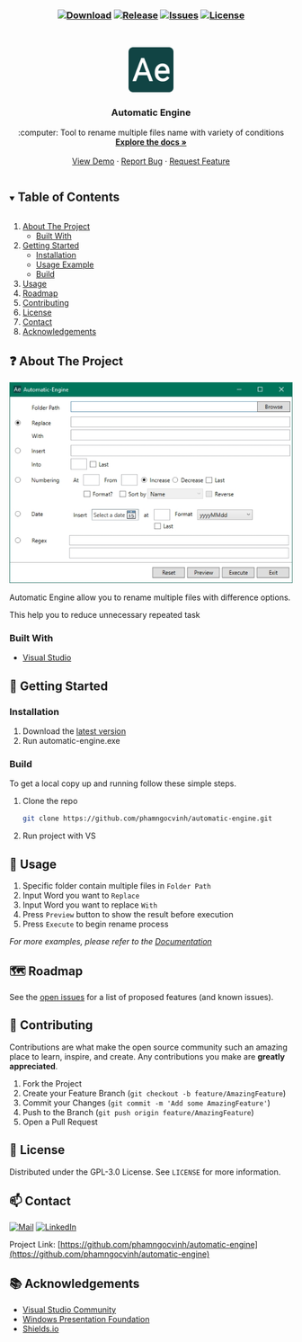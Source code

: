 <h3 align="center">

[![Download][download-shield]][download-url]
[![Release][release-shield]][release-url]
[![Issues][issues-shield]][issues-url]
[![License][license-shield]][license-url]
</h3>

<!-- PROJECT LOGO -->
<br />
<p align="center">
  <a href="https://github.com/phamngocvinh/automatic-engine">
    <img src="images/icon-192x192.png" alt="Logo" width="80" height="80">
  </a>

  <h3 align="center">Automatic Engine</h3>

  <p align="center">
    :computer: Tool to rename multiple files name with variety of conditions
    <br />
    <a href="https://github.com/phamngocvinh/automatic-engine"><strong>Explore the docs »</strong></a>
    <br />
    <br />
    <a href="https://github.com/phamngocvinh/automatic-engine/wiki/Usage-Example">View Demo</a>
    ·
    <a href="https://github.com/phamngocvinh/automatic-engine/issues">Report Bug</a>
    ·
    <a href="https://github.com/phamngocvinh/automatic-engine/issues">Request Feature</a>
  </p>
</p>

<!-- TABLE OF CONTENTS -->
<details open="open">
  <summary><h2 style="display: inline-block">Table of Contents</h2></summary>
  <ol>
    <li>
      <a href="#about-the-project">About The Project</a>
      <ul>
        <li><a href="#built-with">Built With</a></li>
      </ul>
    </li>
    <li>
      <a href="#getting-started">Getting Started</a>
      <ul>
        <li><a href="#installation">Installation</a></li>
        <li><a href="#usage-example">Usage Example</a></li>
        <li><a href="#build">Build</a></li>
      </ul>
    </li>
    <li><a href="#usage">Usage</a></li>
    <li><a href="#roadmap">Roadmap</a></li>
    <li><a href="#contributing">Contributing</a></li>
    <li><a href="#license">License</a></li>
    <li><a href="#contact">Contact</a></li>
    <li><a href="#acknowledgements">Acknowledgements</a></li>
  </ol>
</details>

<!-- ABOUT THE PROJECT -->
## :question: About The Project

[![Product Name Screen Shot][product-screenshot]](https://github.com/phamngocvinh/automatic-engine/)

Automatic Engine allow you to rename multiple files with difference options.

This help you to reduce unnecessary repeated task

### Built With

* [Visual Studio](https://visualstudio.microsoft.com/vs/community/)

<!-- GETTING STARTED -->
## :beginner: Getting Started

<!-- Installation -->
### Installation

1. Download the [latest version](https://github.com/phamngocvinh/automatic-engine/releases/latest)
2. Run automatic-engine.exe

<!-- Build -->
### Build

To get a local copy up and running follow these simple steps.

1. Clone the repo
   ```sh
   git clone https://github.com/phamngocvinh/automatic-engine.git
   ```
2. Run project with VS

## :muscle: Usage
1. Specific folder contain multiple files in `Folder Path`
2. Input Word you want to `Replace`
3. Input Word you want to replace `With`
4. Press `Preview` button to show the result before execution
5. Press `Execute` to begin rename process

_For more examples, please refer to the [Documentation](https://github.com/phamngocvinh/automatic-engine/wiki/Usage-Example)_

<!-- ROADMAP -->
## :world_map: Roadmap

See the [open issues](https://github.com/phamngocvinh/automatic-engine/issues) for a list of proposed features (and known issues).

<!-- CONTRIBUTING -->
## :rocket: Contributing

Contributions are what make the open source community such an amazing place to learn, inspire, and create. Any contributions you make are **greatly appreciated**.

1. Fork the Project
2. Create your Feature Branch (`git checkout -b feature/AmazingFeature`)
3. Commit your Changes (`git commit -m 'Add some AmazingFeature'`)
4. Push to the Branch (`git push origin feature/AmazingFeature`)
5. Open a Pull Request

<!-- LICENSE -->
## :closed_book: License

Distributed under the GPL-3.0 License. See `LICENSE` for more information.

<!-- CONTACT -->
## :mailbox: Contact

[![Mail][mail-shield]][mail-url]
[![LinkedIn][linkedin-shield]][linkedin-url]

Project Link: [https://github.com/phamngocvinh/automatic-engine](https://github.com/phamngocvinh/automatic-engine)

<!-- ACKNOWLEDGEMENTS -->
## :books: Acknowledgements

* [Visual Studio Community](https://visualstudio.microsoft.com/vs/community/)
* [Windows Presentation Foundation](https://docs.microsoft.com/en-us/dotnet/desktop/wpf/)
* [Shields.io](https://shields.io)

<!-- MARKDOWN LINKS & IMAGES -->
<!-- https://www.markdownguide.org/basic-syntax/#reference-style-links -->
[download-shield]: https://img.shields.io/github/downloads/phamngocvinh/automatic-engine/total?color=Green&style=for-the-badge
[download-url]: https://github.com/phamngocvinh/automatic-engine/releases/latest
[release-shield]: https://img.shields.io/github/v/release/phamngocvinh/automatic-engine?style=for-the-badge
[release-url]: https://github.com/phamngocvinh/automatic-engine/releases/latest
[issues-shield]: https://img.shields.io/github/issues/phamngocvinh/automatic-engine?style=for-the-badge
[issues-url]: https://github.com/phamngocvinh/automatic-engine/issues
[license-shield]: https://img.shields.io/github/license/phamngocvinh/automatic-engine?style=for-the-badge
[license-url]: https://github.com/phamngocvinh/automatic-engine/blob/master/LICENSE
[linkedin-shield]: https://img.shields.io/badge/linkedin-blue?style=for-the-badge&logo=linkedin
[linkedin-url]: https://www.linkedin.com/in/phamngocvinh932
[mail-shield]: https://img.shields.io/badge/Gmail-white?style=for-the-badge&logo=gmail
[mail-url]: mailto:phamngocvinh@live.com
[product-screenshot]: images/screenshot.jpg
